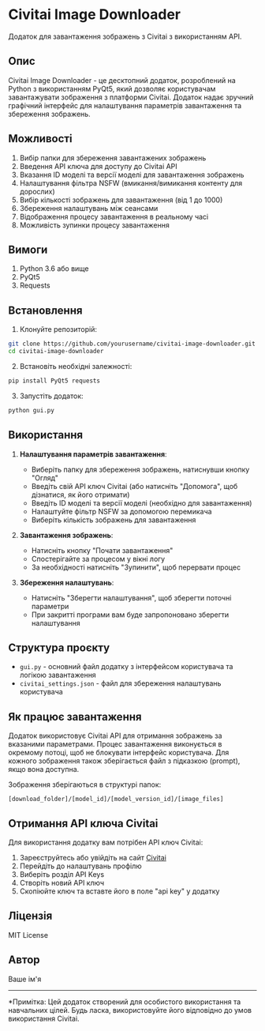 # Civitai Image Downloader

Додаток для завантаження зображень з Civitai з використанням API.

## Опис

Civitai Image Downloader - це десктопний додаток, розроблений на Python з використанням PyQt5, який дозволяє користувачам завантажувати зображення з платформи Civitai. Додаток надає зручний графічний інтерфейс для налаштування параметрів завантаження та збереження зображень.

## Можливості

1. Вибір папки для збереження завантажених зображень
2. Введення API ключа для доступу до Civitai API
3. Вказання ID моделі та версії моделі для завантаження зображень
4. Налаштування фільтра NSFW (вмикання/вимикання контенту для дорослих)
5. Вибір кількості зображень для завантаження (від 1 до 1000)
6. Збереження налаштувань між сеансами
7. Відображення процесу завантаження в реальному часі
8. Можливість зупинки процесу завантаження

## Вимоги

1. Python 3.6 або вище
2. PyQt5
3. Requests

## Встановлення

1. Клонуйте репозиторій:

```bash
git clone https://github.com/yourusername/civitai-image-downloader.git
cd civitai-image-downloader
```

2. Встановіть необхідні залежності:

```bash
pip install PyQt5 requests
```

3. Запустіть додаток:

```bash
python gui.py
```

## Використання

1. **Налаштування параметрів завантаження**:
   - Виберіть папку для збереження зображень, натиснувши кнопку "Огляд"
   - Введіть свій API ключ Civitai (або натисніть "Допомога", щоб дізнатися, як його отримати)
   - Введіть ID моделі та версії моделі (необхідно для завантаження)
   - Налаштуйте фільтр NSFW за допомогою перемикача
   - Виберіть кількість зображень для завантаження

2. **Завантаження зображень**:
   - Натисніть кнопку "Почати завантаження"
   - Спостерігайте за процесом у вікні логу
   - За необхідності натисніть "Зупинити", щоб перервати процес

3. **Збереження налаштувань**:
   - Натисніть "Зберегти налаштування", щоб зберегти поточні параметри
   - При закритті програми вам буде запропоновано зберегти налаштування

## Структура проєкту

- `gui.py` - основний файл додатку з інтерфейсом користувача та логікою завантаження
- `civitai_settings.json` - файл для збереження налаштувань користувача

## Як працює завантаження

Додаток використовує Civitai API для отримання зображень за вказаними параметрами. Процес завантаження виконується в окремому потоці, щоб не блокувати інтерфейс користувача. Для кожного зображення також зберігається файл з підказкою (prompt), якщо вона доступна.

Зображення зберігаються в структурі папок:

```plaintext
[download_folder]/[model_id]/[model_version_id]/[image_files]
```

## Отримання API ключа Civitai

Для використання додатку вам потрібен API ключ Civitai:

1. Зареєструйтесь або увійдіть на сайт [Civitai](https://civitai.com/)
2. Перейдіть до налаштувань профілю
3. Виберіть розділ API Keys
4. Створіть новий API ключ
5. Скопіюйте ключ та вставте його в поле "api key" у додатку

## Ліцензія

MIT License

## Автор

Ваше ім'я

---

*Примітка: Цей додаток створений для особистого використання та навчальних цілей. Будь ласка, використовуйте його відповідно до умов використання Civitai.
